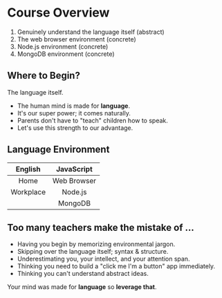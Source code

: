 # Course Overview

1. Genuinely understand the language itself (abstract)
2. The web browser environment (concrete)
3. Node.js environment (concrete)
4. MongoDB environment (concrete)


## Where to Begin?

The language itself.

- The human mind is made for **language**.
- It's our super power; it comes naturally.
- Parents don't have to "teach" children how to speak.
- Let's use this strength to our advantage.


## Language Environment

|  English  | JavaScript  |
| :-------: | :---------: |
|   Home    | Web Browser |
| Workplace |   Node.js   |
|           |   MongoDB   |


## Too many teachers make the mistake of ...

- Having you begin by memorizing environmental jargon.
- Skipping over the language itself; syntax & structure.
- Underestimating you, your intellect, and your attention span.
- Thinking you need to build a "click me I'm a button" app immediately.
- Thinking you can't understand abstract ideas.

Your mind was made for **language** so **leverage that**.
